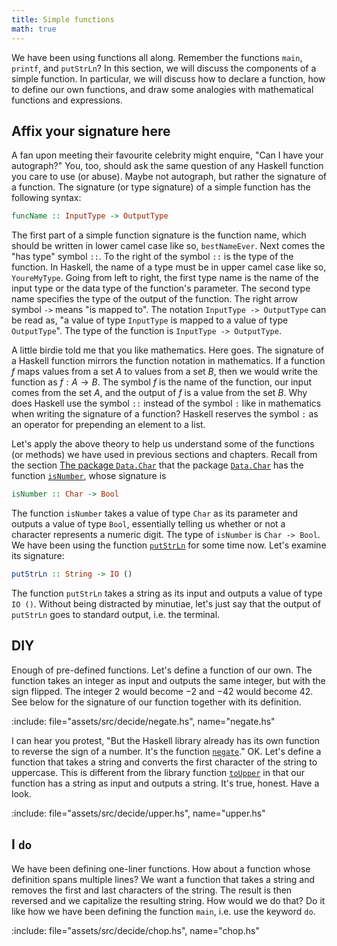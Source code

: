 ```yaml
---
title: Simple functions
math: true
---
```


We have been using functions all along. Remember the functions `main`, `printf`,
and `putStrLn`? In this section, we will discuss the components of a simple
function. In particular, we will discuss how to declare a function, how to
define our own functions, and draw some analogies with mathematical functions
and expressions.

<!--=========================================================================-->

## Affix your signature here

A fan upon meeting their favourite celebrity might enquire, "Can I have your
autograph?" You, too, should ask the same question of any Haskell function you
care to use (or abuse). Maybe not autograph, but rather the signature of a
function. The signature (or type signature) of a simple function has the
following syntax:

```haskell
funcName :: InputType -> OutputType
```

The first part of a simple function signature is the function name, which should
be written in lower camel case like so, `bestNameEver`. Next comes the "has
type" symbol `::`. To the right of the symbol `::` is the type of the function.
In Haskell, the name of a type must be in upper camel case like so,
`YoureMyType`. Going from left to right, the first type name is the name of the
input type or the data type of the function's parameter. The second type name
specifies the type of the output of the function. The right arrow symbol `->`
means "is mapped to". The notation `InputType -> OutputType` can be read as, "a
value of type `InputType` is mapped to a value of type `OutputType`". The type
of the function is `InputType -> OutputType`.

A little birdie told me that you like mathematics. Here goes. The signature of a
Haskell function mirrors the function notation in mathematics. If a function $f$
maps values from a set $A$ to values from a set $B$, then we would write the
function as $f : A \to B$. The symbol $f$ is the name of the function, our input
comes from the set $A$, and the output of $f$ is a value from the set $B$. Why
does Haskell use the symbol `::` instead of the symbol `:` like in mathematics
when writing the signature of a function? Haskell reserves the symbol `:` as an
operator for prepending an element to a list.

Let's apply the above theory to help us understand some of the functions (or
methods) we have used in previous sections and chapters. Recall from the section
[The package `Data.Char`](../data_string/#the-package-datachar) that the package
[`Data.Char`][dataChar] has the function [`isNumber`][isNumber], whose signature
is

```haskell
isNumber :: Char -> Bool
```

The function `isNumber` takes a value of type `Char` as its parameter and
outputs a value of type `Bool`, essentially telling us whether or not a
character represents a numeric digit. The type of `isNumber` is `Char -> Bool`.
We have been using the function [`putStrLn`][putStrLn] for some time now. Let's
examine its signature:

```haskell
putStrLn :: String -> IO ()
```

The function `putStrLn` takes a string as its input and outputs a value of type
`IO ()`. Without being distracted by minutiae, let's just say that the output of
`putStrLn` goes to standard output, i.e. the terminal.

<!--=========================================================================-->

## DIY

Enough of pre-defined functions. Let's define a function of our own. The
function takes an integer as input and outputs the same integer, but with the
sign flipped. The integer 2 would become $-2$ and $-42$ would become 42. See
below for the signature of our function together with its definition.

:include: file="assets/src/decide/negate.hs", name="negate.hs"

I can hear you protest, "But the Haskell library already has its own function to
reverse the sign of a number. It's the function [`negate`][negate]." OK. Let's
define a function that takes a string and converts the first character of the
string to uppercase. This is different from the library function
[`toUpper`][toUpper] in that our function has a string as input and outputs a
string. It's true, honest. Have a look.

:include: file="assets/src/decide/upper.hs", name="upper.hs"

<!--=========================================================================-->

## I `do`

We have been defining one-liner functions. How about a function whose definition
spans multiple lines? We want a function that takes a string and removes the
first and last characters of the string. The result is then reversed and we
capitalize the resulting string. How would we do that? Do it like how we have
been defining the function `main`, i.e. use the keyword `do`.

:include: file="assets/src/decide/chop.hs", name="chop.hs"

<!--=========================================================================-->

<!-- prettier-ignore-start -->
[dataChar]: https://web.archive.org/web/20231202081418/https://hackage.haskell.org/package/base-4.19.0.0/docs/Data-Char.html
[isNumber]: https://web.archive.org/web/20231202081418/https://hackage.haskell.org/package/base-4.19.0.0/docs/Data-Char.html#v:isNumber
[negate]: https://web.archive.org/web/20231202002935/https://hackage.haskell.org/package/base-4.19.0.0/docs/Prelude.html#v:negate
[putStrLn]: https://web.archive.org/web/20231202002935/https://hackage.haskell.org/package/base-4.19.0.0/docs/Prelude.html#v:putStrLn
[toUpper]: https://web.archive.org/web/20231128120029/https://hackage.haskell.org/package/base-4.19.0.0/docs/Data-Char.html#v:toUpper
<!-- prettier-ignore-end -->
